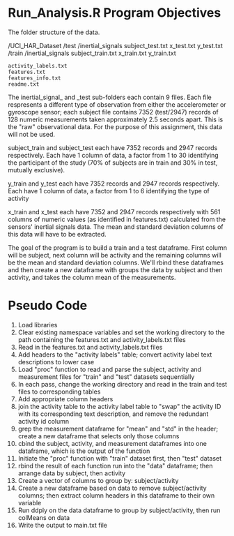 Run_Analysis.R Program Objectives
================================

The folder structure of the data.

/UCI_HAR_Dataset
	/test
		/inertial_signals
		 subject_test.txt
		 x_test.txt
		 y_test.txt
	/train
		/inertial_signals
		 subject_train.txt
		 x_train.txt
		 y_train.txt
		 
	activity_labels.txt
	features.txt
	features_info.txt
	readme.txt

The inertial_signal_ and _test sub-folders each contain 9 files. Each file respresents a different type of observation from either the accelerometer or gyroscope sensor; each subject file contains 7352 (test/2947) records of 128 numeric measurements taken approximately 2.5 seconds apart. This is the "raw" observational data. For the purpose of this assignment, this data will not be used.

subject_train and subject_test each have 7352 records and 2947 records respectively. Each have 1 column of data, a factor from 1 to 30 identifying the participant of the study (70% of subjects are in train and 30% in test, mutually exclusive). 

y_train and y_test each have 7352 records and 2947 records respectively. Each have 1 column of data, a factor from 1 to 6 identifying the type of activity

x_train and x_test each have 7352 and 2947 records respectively with 561 columns of numeric values (as identified in features.txt) calculated from the sensors' inertial signals data. The mean and standard deviation columns of this data will have to be extracted. 

The goal of the program is to build a train and a test dataframe. First column will be subject, next column will be activity and the remaining columns will be the mean and standard deviation columns. We'll rbind these dataframes and then create a new dataframe with groups the data by subject and then activity, and takes the column mean of the measurements. 


Pseudo Code
===========
1) Load libraries
2) Clear existing namespace variables and set the working directory to the path containing the features.txt and activity_labels.txt files
3) Read in the features.txt and activity_labels.txt files
4) Add headers to the "activity labels" table; convert activity label text descriptions to lower case
5) Load "proc" function to read and parse the subject, activity and measurement files for "train" and "test" datasets sequentially
6) In each pass, change the working directory and read in the train and test files to corresponding tables
7) Add appropriate column headers
8) join the activity table to the activity label table to "swap" the activity ID with its corresponding text description, and remove the redundant activity id column
9) grep the measurement dataframe for "mean" and "std" in the header; create a new dataframe that selects only those columns
10) cbind the subject, activity, and measurement dataframes into one dataframe, which is the output of the function
11) Initiate the "proc" function with "train" dataset first, then "test" dataset
12) rbind the result of each function run into the "data" dataframe; then arrange data by subject, then activity
13) Create a vector of columns to group by: subject/activity
14) Create a new dataframe based on data to remove subject/activity columns; then extract column headers in this dataframe to their own variable
15) Run ddply on the data dataframe to group by subject/activity, then run colMeans on data
16) Write the output to main.txt file

 

